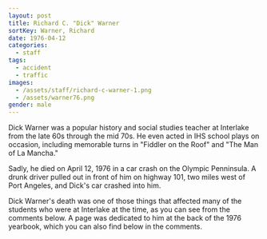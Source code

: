```yaml
---
layout: post
title: Richard C. "Dick" Warner
sortKey: Warner, Richard
date: 1976-04-12
categories:
  - staff
tags:
  - accident
  - traffic
images:
  - /assets/staff/richard-c-warner-1.png
  - /assets/warner76.png
gender: male
---
```

Dick Warner was a popular history and social studies teacher at Interlake from the late 60s through the mid 70s. He even acted in IHS school plays on occasion, including memorable turns in "Fiddler on the Roof" and "The Man of La Mancha."

Sadly, he died on April 12, 1976 in a car crash on the Olympic Penninsula. A drunk driver pulled out in front of him on highway 101, two miles west of Port Angeles, and Dick's car crashed into him. 

Dick Warner's death was one of those things that affected many of the students who were at Interlake at the time, as you can see from the comments below. A page was dedicated to him at the back of the 1976 yearbook, which you can also find below in the comments.
